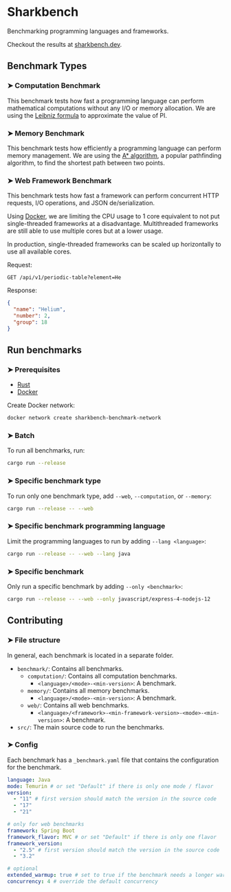 # Sharkbench

Benchmarking programming languages and frameworks.

Checkout the results at [sharkbench.dev](https://sharkbench.dev).

## Benchmark Types

### ➤ Computation Benchmark

This benchmark tests how fast a programming language can perform mathematical computations without any I/O or memory allocation.
We are using the [Leibniz formula](https://en.wikipedia.org/wiki/Leibniz_formula_for_%CF%80) to approximate the value of PI.

### ➤ Memory Benchmark

This benchmark tests how efficiently a programming language can perform memory management.
We are using the [A* algorithm](https://en.wikipedia.org/wiki/A*_search_algorithm), a popular pathfinding algorithm, to find the shortest path between two points.

### ➤ Web Framework Benchmark

This benchmark tests how fast a framework can perform concurrent HTTP requests, I/O operations, and JSON de/serialization.

Using [Docker](https://www.docker.com/), we are limiting the CPU usage to 1 core equivalent to not put single-threaded frameworks at a disadvantage.
Multithreaded frameworks are still able to use multiple cores but at a lower usage.

In production, single-threaded frameworks can be scaled up horizontally to use all available cores.

Request:

```text
GET /api/v1/periodic-table?element=He
```

Response:

```json
{
  "name": "Helium",
  "number": 2,
  "group": 18
}
```

## Run benchmarks

### ➤ Prerequisites

- [Rust](https://www.rust-lang.org/)
- [Docker](https://www.docker.com/)

Create Docker network:

```bash
docker network create sharkbench-benchmark-network
```

### ➤ Batch

To run all benchmarks, run:

```bash
cargo run --release
```

### ➤ Specific benchmark type

To run only one benchmark type, add `--web`, `--computation`, or `--memory`:

```bash
cargo run --release -- --web
```

### ➤ Specific benchmark programming language

Limit the programming languages to run by adding `--lang <language>`:

```bash
cargo run --release -- --web --lang java
```

### ➤ Specific benchmark

Only run a specific benchmark by adding `--only <benchmark>`:

```bash
cargo run --release -- --web --only javascript/express-4-nodejs-12
```

## Contributing

### ➤ File structure

In general, each benchmark is located in a separate folder.

- `benchmark/`: Contains all benchmarks.
  - `computation/`: Contains all computation benchmarks.
    - `<language>/<mode>-<min-version>`: A benchmark.
  - `memory/`: Contains all memory benchmarks.
    - `<language>/<mode>-<min-version>`: A benchmark.
  - `web/`: Contains all web benchmarks.
    - `<language>/<framework>-<min-framework-version>-<mode>-<min-version>`: A benchmark.
- `src/`: The main source code to run the benchmarks.

### ➤ Config

Each benchmark has a `_benchmark.yaml` file that contains the configuration for the benchmark.

```yaml
language: Java
mode: Temurin # or set "Default" if there is only one mode / flavor
version:
  - "11" # first version should match the version in the source code
  - "17"
  - "21"

# only for web benchmarks
framework: Spring Boot
framework_flavor: MVC # or set "Default" if there is only one flavor
framework_version:
  - "2.5" # first version should match the version in the source code
  - "3.2"

# optional
extended_warmup: true # set to true if the benchmark needs a longer warmup
concurrency: 4 # override the default concurrency
```
